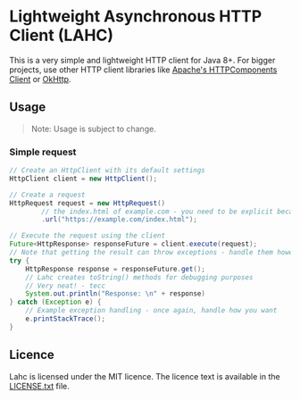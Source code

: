 # Lightweight Asynchronous HTTP Client (LAHC)

This is a very simple and lightweight HTTP client for Java 8+. For bigger projects, use other HTTP client libraries like [Apache's HTTPComponents Client](https://hc.apache.org/httpcomponents-client-5.1.x/) or [OkHttp](https://squareup.github.io/okhttp).

## Usage

> Note: Usage is subject to change.

### Simple request

```java
// Create an HttpClient with its default settings
HttpClient client = new HttpClient();

// Create a request
HttpRequest request = new HttpRequest()
        // the index.html of example.com - you need to be explicit because Lahc doesn't automatically do this 
        .url("https://example.com/index.html");

// Execute the request using the client
Future<HttpResponse> responseFuture = client.execute(request);
// Note that getting the result can throw exceptions - handle them however you want!
try {
    HttpResponse response = responseFuture.get();
    // Lahc creates toString() methods for debugging purposes
    // Very neat! - tecc
    System.out.println("Response: \n" + response)
} catch (Exception e) {
    // Example exception handling - once again, handle how you want
    e.printStackTrace();
}
```


## Licence

Lahc is licensed under the MIT licence. The licence text is available in the [LICENSE.txt](./LICENCE.txt) file.